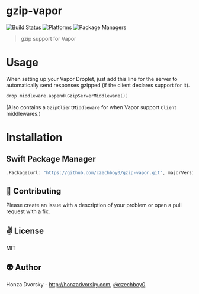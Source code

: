 # gzip-vapor

[![Build Status](https://travis-ci.org/vapor/gzip-vapor.svg?branch=master)](https://travis-ci.org/vapor/gzip-vapor)
![Platforms](https://img.shields.io/badge/platforms-Linux%20%7C%20OS%20X-blue.svg)
![Package Managers](https://img.shields.io/badge/package%20managers-SwiftPM-yellow.svg)

> gzip support for Vapor

# Usage

When setting up your Vapor Droplet, just add this line for the server to automatically send responses gzipped (if the client declares support for it).

```swift
drop.middleware.append(GzipServerMiddleware())
```

(Also contains a `GzipClientMiddleware` for when Vapor support `Client` middlewares.)

# Installation

## Swift Package Manager

```swift
.Package(url: "https://github.com/czechboy0/gzip-vapor.git", majorVersion: 0, minor: 3)
```

:gift_heart: Contributing
------------
Please create an issue with a description of your problem or open a pull request with a fix.

:v: License
-------
MIT

:alien: Author
------
Honza Dvorsky - http://honzadvorsky.com, [@czechboy0](http://twitter.com/czechboy0)

